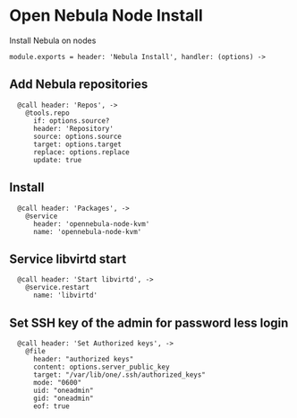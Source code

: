 
# Open Nebula Node Install

Install Nebula on nodes

    module.exports = header: 'Nebula Install', handler: (options) ->

## Add Nebula repositories

      @call header: 'Repos', ->
        @tools.repo
          if: options.source?
          header: 'Repository'
          source: options.source
          target: options.target
          replace: options.replace
          update: true

## Install

      @call header: 'Packages', ->
        @service
          header: 'opennebula-node-kvm'
          name: 'opennebula-node-kvm'

## Service libvirtd start

      @call header: 'Start libvirtd', ->
        @service.restart
          name: 'libvirtd'

## Set SSH key of the admin for password less login

      @call header: 'Set Authorized keys', ->
        @file
          header: "authorized keys"
          content: options.server_public_key
          target: "/var/lib/one/.ssh/authorized_keys"
          mode: "0600"
          uid: "oneadmin"
          gid: "oneadmin"
          eof: true
